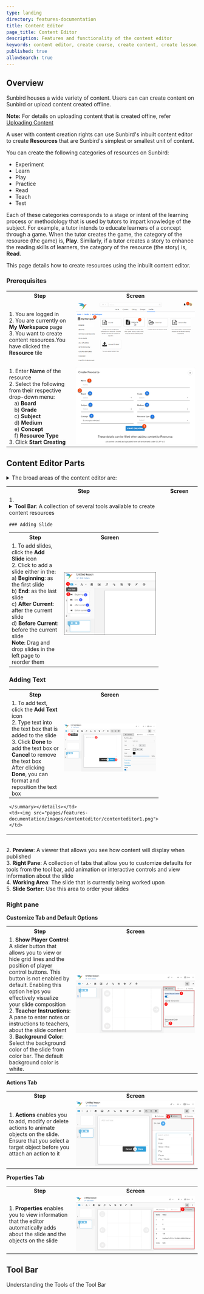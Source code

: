 ```yaml
---
type: landing
directory: features-documentation
title: Content Editor
page_title: Content Editor
description: Features and functionality of the content editor
keywords: content editor, create course, create content, create lesson, textbook, collection, course
published: true
allowSearch: true
---
```

## Overview

Sunbird houses a wide variety of content. Users can can create content on Sunbird or upload content created offline. 

**Note:** For details on uploading content that is created offine, refer <a href="features-documentation/upload" target="_blank">Uploading Content</a>

A user with content creation rights can use Sunbird's inbuilt content editor to create **Resources** that are Sunbird's simplest or smallest unit of content.

You can create the following categories of resources on Sunbird:

- Experiment
- Learn
- Play
- Practice
- Read
- Teach
- Test 

Each of these categories corresponds to a stage or intent of the learning process or methodology that is used by tutors to impart knowledge of the subject. For example, a tutor intends to educate learners of a concept through a game. When the tutor creates the game, the category of the resource (the game) is, **Play**. Similarly, if a tutor creates a story to enhance the reading skills of learners, the category of the resource (the story) is, **Read**. 

This page details how to create resources using the inbuilt content editor.

### Prerequisites
<table>
  <tr>
    <th style="width:35%;">Step</th>
    <th style="width:65%;">Screen</th>
  </tr>
  <tr>
    <td>1. You are logged in <br>2. You are currently on <strong>My Workspace</strong> page <br>3. You want to create content
      resources.You have clicked the <strong>Resource</strong> tile
      </td>
      <td><img src="pages/features-documentation/images/contenteditor/resource_prerequisite.png"></td>
  </tr>
  <tr>
    <td>1. Enter <b>Name</b> of the resource <br>2. Select the following from their respective drop-down menu:
      <br>&emsp;a) <b>Board</b>
      <br>&emsp;b) <b>Grade</b> 
      <br>&emsp;c) <b>Subject</b> 
      <br>&emsp;d) <b>Medium</b> 
      <br>&emsp;e) <b>Concept</b>
      <br>&emsp;f) <b>Resource Type</b>
      <br>3. Click <b>Start Creating</b> 
    </td>
    <td><img src="pages/features-documentation/images/contenteditor/resource_create.png"></td>
  </tr>
  </table>
  
## Content Editor Parts
  
<details><summary>The broad areas of the content editor are:
 <table>
  <tr>
    <th style="width:35%;">Step</th>
    <th style="width:65%;">Screen</th>
  </tr>
  <tr>
    <td>1. <details><summary><b>Tool Bar</b>: A collection of several tools available to create content resources 
    
    ### Adding Slide
  
  <table>
  <tr>
    <th style="width:35%;">Step</th>
    <th style="width:65%;">Screen</th>
  </tr>
  <tr>
    <td>1. To add slides, click the <strong>Add Slide</strong> icon <br>2. Click to add a slide either in the: <br> a) <strong>Beginning</strong>: as the first slide <br> b) <strong>End</strong>: as the last slide <br>c) <strong>After Current</strong>: after the current slide <br> d) <strong>Before Current</strong>: before the current slide <br><strong>Note</strong>: Drag and drop slides in the left
page to reorder them
    </td>
    <td><img src="pages/features-documentation/images/contenteditor/addslide.png"></td>
  </tr>
  </table>
  
### Adding Text
  
   <table>
  <tr>
    <th style="width:35%;">Step</th>
    <th style="width:65%;">Screen</th>
  </tr>
  <tr>
    <td>1. To add text, click the <strong>Add Text</strong> icon <br>2. Type text into the text box that is added to the slide <br>3. Click <strong>Done</strong> to add the text box or <strong>Cancel</strong> to remove the text box <br> After clicking <strong>Done</strong>, you can format and reposition the text box
    </td>
    <td><img src="pages/features-documentation/images/contenteditor/addtext1.png"></td>
  </tr>
  </table>
    
    </summary></details></td>
    <td><img src="pages/features-documentation/images/contenteditor/contenteditor1.png"></td>
  </tr>
  </table></summary></details>
 <br>2. <b>Preview</b>: A viewer that allows you see how content will display when published 
 <br>3. <b>Right Pane</b>: A collection of tabs that allow you to customize defaults for tools from the tool bar, add animation or interactive controls and view information about the slide 
    <br>4. <b>Working Area</b>: The slide that is currently being worked upon <br>5. <strong>Slide Sorter</strong>: Use this area to order your slides

### Right pane
  
  **Customize Tab and Default Options**
  
  <table> 
 <tr>
    <th style="width:35%;">Step</th>
    <th style="width:65%;">Screen</th>
  </tr>
  <tr>
    <td> 1. <b>Show Player Control</b>: A slider button that allows you to view or hide grid lines and the position of player control buttons. This button is not enabled by default. Enabling this option helps you effectively visualize your slide composition <br> 2. <strong>Teacher Instructions</strong>: A pane to enter notes or instructions to teachers, about the slide content <br>3. <strong>Background Color</strong>: Select the background color of the slide from color bar. The default background color is white.
    </td>
    <td><img src="pages/features-documentation/images/contenteditor/rightpane1.png"></td>
  </tr>
  </table>
  
  **Actions Tab**
  
   <table> 
 <tr>
    <th style="width:35%;">Step</th>
    <th style="width:65%;">Screen</th>
  </tr>
  <tr>
    <td>1. <strong>Actions</strong> enables you to add, modify or delete actions to animate objects on the slide. Ensure that you select a target object before you attach an action to it</td>
    <td><img src="pages/features-documentation/images/contenteditor/rightpane2.png"></td>
  </tr>
  </table>
  
  **Properties Tab**
  
  <table> 
 <tr>
    <th style="width:35%;">Step</th>
    <th style="width:65%;">Screen</th>
  </tr>
  <tr>
    <td>1. <strong>Properties</strong> enables you to view information that the editor automatically adds about the slide and the objects on the slide</td>
    <td><img src="pages/features-documentation/images/contenteditor/rightpane3.png"></td>
  </tr>
  </table>
  
## Tool Bar
  
  Understanding the Tools of the Tool Bar

